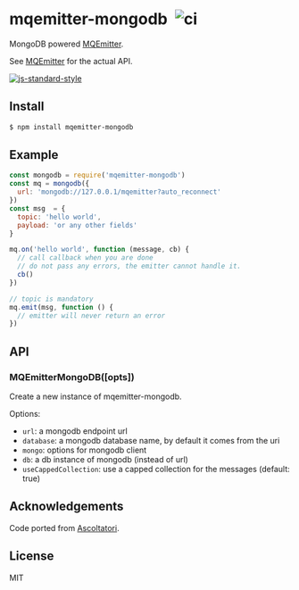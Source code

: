 mqemitter-mongodb&nbsp;&nbsp;![ci](https://github.com/mcollina/mqemitter-mongodb/workflows/ci/badge.svg)
=================

MongoDB powered [MQEmitter](http://github.com/mcollina/mqemitter).

See [MQEmitter](http://github.com/mcollina/mqemitter) for the actual
API.

[![js-standard-style](https://raw.githubusercontent.com/feross/standard/master/badge.png)](https://github.com/feross/standard)

Install
-------

```bash
$ npm install mqemitter-mongodb
```

Example
-------

```js
const mongodb = require('mqemitter-mongodb')
const mq = mongodb({
  url: 'mongodb://127.0.0.1/mqemitter?auto_reconnect'
})
const msg  = {
  topic: 'hello world',
  payload: 'or any other fields'
}

mq.on('hello world', function (message, cb) {
  // call callback when you are done
  // do not pass any errors, the emitter cannot handle it.
  cb()
})

// topic is mandatory
mq.emit(msg, function () {
  // emitter will never return an error
})
```

API
-----
### MQEmitterMongoDB([opts])

Create a new instance of mqemitter-mongodb.

Options:

* `url`: a mongodb endpoint url
* `database`: a mongodb database name, by default it comes from the uri
* `mongo`: options for mongodb client
* `db`: a db instance of mongodb (instead of url)
* `useCappedCollection`: use a capped collection for the messages (default: true)


Acknowledgements
----------------

Code ported from [Ascoltatori](http://github.com/mcollina/ascoltatori).

License
-------

MIT
